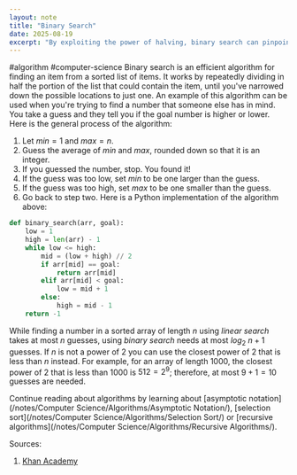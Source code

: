 ```yaml
---
layout: note
title: "Binary Search"
date: 2025-08-19
excerpt: "By exploiting the power of halving, binary search can pinpoint a specific item in a vast sorted list with an astonishing speed, requiring a mere fraction of the guesses needed by traditional linear search methods. But how does this algorith"
---
```


#algorithm #computer-science 
Binary search is an efficient algorithm for finding an item from a sorted list of items. It works by repeatedly dividing in half the portion of the list that could contain the item, until you've narrowed down the possible locations to just one.
An example of this algorithm can be used when you're trying to find a number that someone else has in mind. You take a guess and they tell you if the goal number is higher or lower. Here is the general process of the algorithm:
1. Let $min = 1$ and $max = n$.
2. Guess the average of $min$ and $max$, rounded down so that it is an integer.
3. If you guessed the number, stop. You found it!
4. If the guess was too low, set $min$ to be one larger than the guess.
5. If the guess was too high, set $max$ to be one smaller than the guess.
6. Go back to step two.
Here is a Python implementation of the algorithm above:
```python
def binary_search(arr, goal):
    low = 1
    high = len(arr) - 1
    while low <= high:
        mid = (low + high) // 2
        if arr[mid] == goal:
            return arr[mid]
        elif arr[mid] < goal:
            low = mid + 1
        else:
            high = mid - 1
    return -1
```

While finding a number in a sorted array of length $n$ using _linear search_ takes at most $n$ guesses, using _binary search_ needs at most $log_2 \ n + 1$ guesses. If $n$ is not a power of $2$ you can use the closest power of $2$ that is less than $n$ instead. For example, for an array of length $1000$, the closest power of $2$ that is less than $1000$ is $512 = 2^9$; therefore, at most $9 + 1 = 10$ guesses are needed.

Continue reading about algorithms by learning about [asymptotic notation](/notes/Computer Science/Algorithms/Asymptotic Notation/), [selection sort](/notes/Computer Science/Algorithms/Selection Sort/) or [recursive algorithms](/notes/Computer Science/Algorithms/Recursive Algorithms/).

Sources:
1. [Khan Academy](https://www.khanacademy.org/computing/computer-science/algorithms/binary-search/a/binary-search)